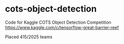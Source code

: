 # cots-object-detection

Code for Kaggle COTS Object Detection Competition
https://www.kaggle.com/c/tensorflow-great-barrier-reef

Placed 415/2025 teams
